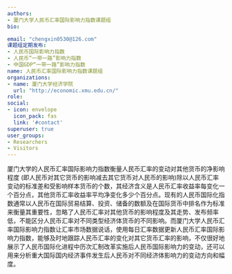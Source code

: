 ```yaml
---
authors:
- 厦门大学人民币汇率国际影响力指数课题组
bio: 

email: "chengxin0530@126.com"
课题组定期发布:
- 人民币国际影响力指数
- 人民币“一带一路”影响力指数
- 中国GDP“一带一路”影响力指数
name: 人民币汇率国际影响力指数课题组
organizations:
- name: 厦门大学经济学院
  url: "http://economic.xmu.edu.cn/"
role: 
social:
- icon: envelope
  icon_pack: fas
  link: '#contact'
superuser: true
user_groups:
- Researchers
- Visitors
---
```


厦门大学的人民币汇率国际影响力指数衡量人民币汇率的变动对其他货币的净影响程度 (即人民币对其它货币的影响减去其它货币对人民币的影响)除以人民币汇率变动的标准差和受影响样本货币的个数，其经济含义是人民币汇率收益率每变化一个百分点，其他货币汇率收益率平均净变化多少个百分点。现有的人民币国际化指数通常以人民币在国际贸易结算、投资、储备的数额及在国际货币中排名作为标准来衡量其重要性，忽略了人民币汇率对其他货币的影响程度及其走势、发布频率低，不能区分人民币汇率对不同类型经济体货币的不同影响。而厦门大学人民币汇率国际影响力指数让汇率市场数据说话，使用每日汇率数据更新人民币汇率国际影响力指数，能够及时地跟踪人民币汇率的变化对其它货币汇率的影响，不仅很好地展示了人民币国际化进程中历次汇制改革实施后人民币国际影响力的变动，还可以用来分析重大国际国内经济事件发生后人民币对不同经济体影响力的变动方向和幅度。